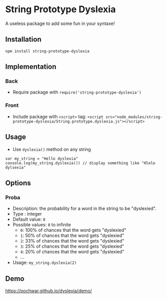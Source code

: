 # String Prototype Dyslexia

A useless package to add some fun in your syntaxe!

## Installation

`npm install string-prototype-dyslexia`

## Implementation

### Back
- Require package with `require('string-prototype-dyslexia')`

### Front
- Include package with `<script>` tag: `<script src="node_modules/string-prototype-dyslexia/String.prototype.dyslexia.js"></script>`

## Usage

- Use `dyslexia()` method on any string

```
var my_string = "Hello dyslexia"
console.log(my_string.dyslexia()) // display something like "Hlelo dylsexia"
```

## Options

### Proba
- Description: the probability for a word in the string to be "dyslexied".
- Type : integer
- Default value: `0`
- Possible values: `0` to infinite
    - `0`: 100% of chances that the word gets "dyslexied"
    - `1`: 50% of chances that the word gets "dyslexied"
    - `2`: 33% of chances that the word gets "dyslexied"
    - `3`: 25% of chances that the word gets "dyslexied"
    - `4`: 20% of chances that the word gets "dyslexied"
    - ...
- Usage: `my_string.dyslexia(2)`

## Demo
https://pochwar.github.io/dyslexia/demo/